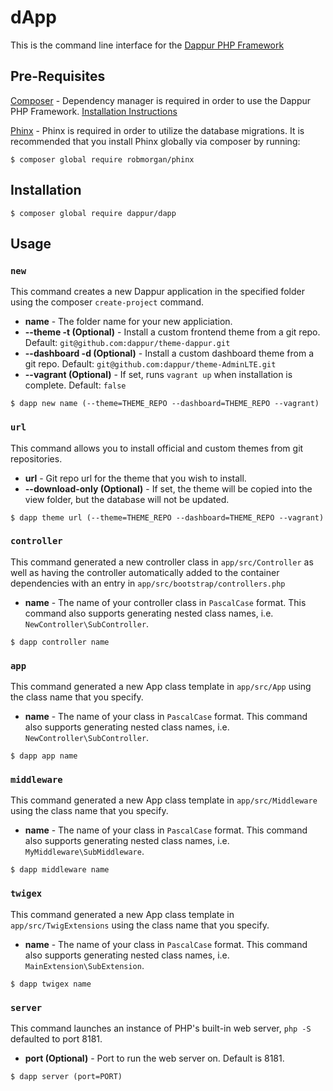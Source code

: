 # dApp

This is the command line interface for the [Dappur PHP Framework](https://github.com/dappur/framework)

## Pre-Requisites
[Composer](https://getcomposer.org/) - Dependency manager is required in order to use the Dappur PHP Framework.  [Installation Instructions](https://getcomposer.org/doc/00-intro.md)

[Phinx](https://phinx.org/) - Phinx is required in order to utilize the database migrations.  It is recommended that you install Phinx globally via composer by running:

    $ composer global require robmorgan/phinx

## Installation

    $ composer global require dappur/dapp

## Usage
### `new`
This command creates a new Dappur application in the specified folder using the composer `create-project` command.
- **name** - The folder name for your new appliciation.
- **--theme -t (Optional)** - Install a custom frontend theme from a git repo. Default: `git@github.com:dappur/theme-dappur.git`
- **--dashboard -d (Optional)** - Install a custom dashboard theme from a git repo. Default: `git@github.com:dappur/theme-AdminLTE.git`
- **--vagrant (Optional)** - If set, runs `vagrant up` when installation is complete. Default: `false`
```
$ dapp new name (--theme=THEME_REPO --dashboard=THEME_REPO --vagrant)
```

### `url`
This command allows you to install official and custom themes from git repositories.
- **url** - Git repo url for the theme that you wish to install.
- **--download-only (Optional)** - If set, the theme will be copied into the view folder, but the database will not be updated.
```
$ dapp theme url (--theme=THEME_REPO --dashboard=THEME_REPO --vagrant)
```

### `controller`
This command generated a new controller class in `app/src/Controller` as well as having the controller automatically added to the container dependencies with an entry in `app/src/bootstrap/controllers.php`
- **name** - The name of your controller class in `PascalCase` format.  This command also supports generating nested class names, i.e. `NewController\SubController`.
```
$ dapp controller name
```

### `app`
This command generated a new App class template in `app/src/App` using the class name that you specify.
- **name** - The name of your class in `PascalCase` format.  This command also supports generating nested class names, i.e. `NewController\SubController`.
```
$ dapp app name
```

### `middleware`
This command generated a new App class template in `app/src/Middleware` using the class name that you specify.
- **name** - The name of your class in `PascalCase` format.  This command also supports generating nested class names, i.e. `MyMiddleware\SubMiddleware`.
```
$ dapp middleware name
```

### `twigex`
This command generated a new App class template in `app/src/TwigExtensions` using the class name that you specify.
- **name** - The name of your class in `PascalCase` format.  This command also supports generating nested class names, i.e. `MainExtension\SubExtension`.
```
$ dapp twigex name
```

### `server`
This command launches an instance of PHP's built-in web server, `php -S` defaulted to port 8181.
- **port (Optional)** - Port to run the web server on.  Default is 8181.
```
$ dapp server (port=PORT)
```